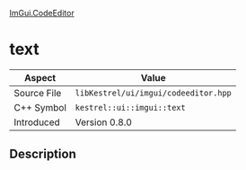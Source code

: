 [ImGui.CodeEditor](index)
# text
| Aspect | Value |
| --- | --- |
| Source File | `libKestrel/ui/imgui/codeeditor.hpp` |
| C++ Symbol | `kestrel::ui::imgui::text` |
| Introduced | Version 0.8.0 |
## Description

